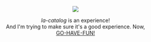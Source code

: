 <div align="center">
  <picture>
    <source media="(prefers-color-scheme: dark)" srcset="https://github.com/la-catalog/.github-private/blob/main/res/white.png">
    <img src="https://github.com/la-catalog/.github-private/blob/main/res/black.png">
  </picture>
  <p>
  <i>la-catalog</i> is an experience! <br/>
  And I'm trying to make sure it's a good experience. Now, <br/>
  <a href="https://www.youtube.com/watch?v=1CxOLPqdaeg">GO-HAVE-FUN!</a>
</div>
